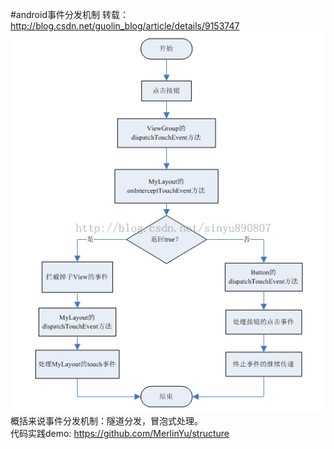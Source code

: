 #android事件分发机制
转载：http://blog.csdn.net/guolin_blog/article/details/9153747
![](https://github.com/MerlinYu/blog/raw/master/blog_file/android/flow_control/dispath_event.png)<br>
概括来说事件分发机制：隧道分发，冒泡式处理。<br>
代码实践demo:
https://github.com/MerlinYu/structure

